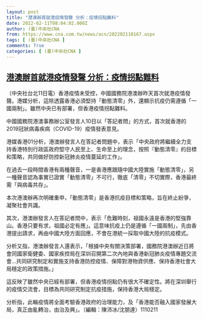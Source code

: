 ```yaml
---
layout: post
title: "港澳辦首就港疫情發聲 分析：疫情拐點難料"
date: 2022-02-11T08:04:02.000Z
author: (臺)中央社CNA
from: https://www.cna.com.tw/news/acn/202202110167.aspx
tags: [ (臺)中央社CNA ]
comments: True
categories: [ (臺)中央社CNA ]
---
```

<!--1644566642000-->
[港澳辦首就港疫情發聲 分析：疫情拐點難料](https://www.cna.com.tw/news/acn/202202110167.aspx)
------

<div>
<div></div><div><p>（中央社台北11日電）香港疫情未受控，中國國務院港澳辦昨天首次就港疫情發聲。港媒分析，這除透露香港必須堅持「動態清零」外，還顯示抗疫仍需遵循「一國兩制」。雖然中央已有部署，但香港疫情拐點難料。</p><p>中國國務院港澳事務辦公室發言人10日以「答記者問」的方式，首次就香港的2019冠狀病毒疾病（COVID-19）疫情發表意見。</p><p>港媒香港01分析，港澳辦發言人在答記者問題中，表示「中央政府將繼續全力支持香港特別行政區政府堅守人民至上、生命至上的理念，按照『動態清零』的目標和策略，共同做好防控新冠肺炎疫情蔓延的工作」。</p><p>在過去一段時間香港有兩種聲音，一是香港應跟隨中國大陸實施「動態清零」，另一種聲音認為事實已證實「動態清零」不可行，徹底「清零」不切實際，香港最終需「與病毒共存」。</p><p>本次港澳辦再次明確重申，「動態清零」是香港抗疫目標和策略，旨在終止紛爭，凝聚社會共識。</p><p>其次，港澳辦發言人在答記者問中，表示「危難時刻，祖國永遠是香港的堅強靠山。香港只要有求，祖國必定有應」。這意味抗疫上仍是遵循「一國兩制」，先由香港提出請求，再由中國大陸方面回應，不會在港統一採取中國大陸的抗疫模式。</p><p>分析又指，港澳辦發言人還表示，「根據中央有關決策部署，國務院港澳辦近日將會同國家衛健委、國家疾控局在深圳召開第二次內地與香港新冠肺炎疫情專題交流會…共同研究制定和實施支持香港防控疫情、保障對港物資供應、保持香港社會大局穩定的政策措施。」</p><p>這反映了雖然中央已經有部署，但香港疫情拐點仍有很大不確定性。將在深圳舉行的疫情交流會，目標為共同研究制定抗疫措施，保持香港大局穩定。</p><p>分析指，此輪疫情將全面考驗香港政府的治理能力，及「香港能否融入國家發展大局，真正由亂轉治，由治及興」。（編輯：陳沛冰/沈朋達）1110211</p></div>
</div>
